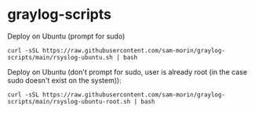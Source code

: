 # graylog-scripts

Deploy on Ubuntu (prompt for sudo)
```shell
curl -sSL https://raw.githubusercontent.com/sam-morin/graylog-scripts/main/rsyslog-ubuntu.sh | bash
```

Deploy on Ubuntu (don't prompt for sudo, user is already root (in the case sudo doesn't exist on the system)):
```shell
curl -sSL https://raw.githubusercontent.com/sam-morin/graylog-scripts/main/rsyslog-ubuntu-root.sh | bash
```

